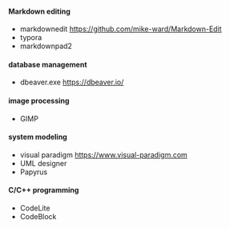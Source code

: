 #### Markdown editing
- markdownedit    https://github.com/mike-ward/Markdown-Edit
- typora   
- markdownpad2
#### database management
- dbeaver.exe      https://dbeaver.io/
#### image processing
- GIMP 
#### system modeling
- visual paradigm  https://www.visual-paradigm.com
- UML designer 
- Papyrus
#### C/C++ programming
- CodeLite
- CodeBlock

